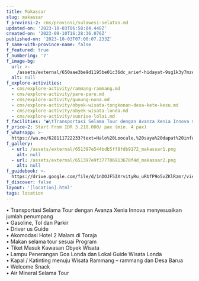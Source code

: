 ```yaml
---
title: Makassar
slug: makassar
f_provinsi-2: cms/provinsi/sulawesi-selatan.md
updated-on: '2023-10-03T06:58:04.448Z'
created-on: '2023-09-10T16:28:36.076Z'
published-on: '2023-10-03T07:00:07.233Z'
f_same-with-province-name: false
f_featured: true
f_numbering: '7'
f_image-bg:
  url: >-
    /assets/external/650aae3be9d1195be01c36dc_arief-hidayat-9sg1k3y7mze-unsplash.jpg
  alt: null
f_explore-activities:
  - cms/explore-activity/rammang-rammang.md
  - cms/explore-activity/pare-pare.md
  - cms/explore-activity/gunung-nona.md
  - cms/explore-activity/obyek-wisata-tongkonan-desa-kete-kesu.md
  - cms/explore-activity/obyek-wisata-londa.md
  - cms/explore-activity/sunrise-lolai.md
f_facilities: "●\tTransportasi Selama Tour dengan Avanza Xenia Innova menyesuiaikan jumlah penumpang\n●\tGasoline, Tol dan Parkir\n●\tDriver us Guide\n●\tAkomodasi Hotel 2 Malam di Toraja\n●\tMakan selama tour sesuai Program\n●\tTiket Masuk Kawasan Obyek Wisata\n●\tLampu Penerangan Goa Londa dan Lokal Guide Wisata Londa\n●\tKapal / Katinting menuju Wisata Rammang – rammang dan Desa Barua\n●\tWelcome Snack\n●\tAir Mineral Selama Tour"
f_price-2: Start From IDR 3.210.000/ pax (min. 4 pax)
f_whatsapp: >-
  https://wa.me/628111722233?text=Halo%20Loocale,%20saya%20dapat%20info%20dari%20website%20Loocale%20dan%20punya%20pertanyaan
f_gallery:
  - url: /assets/external/651397e544bdb5ff8fdb9172_makassar1.png
    alt: null
  - url: /assets/external/651397e9f377706913670f4d_makassar2.png
    alt: null
f_guidebook: >-
  https://drive.google.com/file/d/1nDOJF5IXrvityRu_uRbfP9o5vZKlRzmr/view?usp=sharing
f_discover: false
layout: '[location].html'
tags: location
---
```


• Transportasi Selama Tour dengan Avanza Xenia Innova menyesuaikan jumlah penumpang  
• Gasoline, Tol dan Parkir  
• Driver us Guide  
• Akomodasi Hotel 2 Malam di Toraja  
• Makan selama tour sesuai Program  
• Tiket Masuk Kawasan Obyek Wisata  
• Lampu Penerangan Goa Londa dan Lokal Guide Wisata Londa  
• Kapal / Katinting menuju Wisata Rammang – rammang dan Desa Barua  
• Welcome Snack  
• Air Mineral Selama Tour
